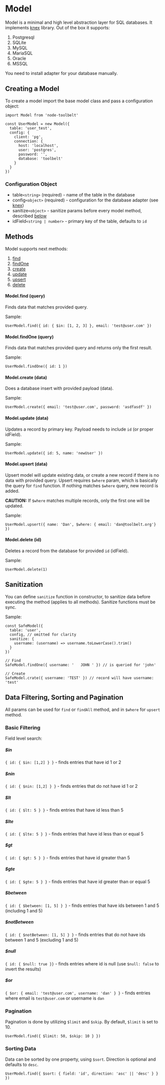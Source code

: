 # Model

Model is a minimal and high level abstraction layer for SQL databases. It 
implements [knex](https://knexjs.org) library. Out of the box it supports:

1. Postgresql 
2. SQLite 
2. MySQL
3. MariaSQL
4. Oracle
5. MSSQL

You need to install adapter for your database manually.

## Creating a Model

To create a model import the base model class and pass a configuration object:

```
import Model from 'node-toolbelt'

const UserModel = new Model({
  table: 'user_test',
  config: {
    client: 'pg',
    connection: {
      host: 'localhost',
      user: 'postgres',
      password: '',
      database: 'toolbelt'
    }
  }
})

```

### Configuration Object

* table`<string>` (required) - name of the table in the database
* config`<object>` (required) - configuration for the database adapter (see [knex](https://knexjs.org/#Installation-client))
* sanitize`<object>` - sanitize params before every model method, described [below](#sanitization)
* idField`<string | number>` - primary key of the table, defaults to `id`

## Methods

Model supports next methods:

1. [find](#model-find-query)
2. [findOne](#model-findone-query)
3. [create](#model-create-query)
4. [update](#model-update-query)
5. [upsert](#model-upsert-query)
6. [delete](#model-delete-query)

#### Model.find (query)

Finds data that matches provided query.

Sample: 

```
UserModel.find({ id: { $in: [1, 2, 3] }, email: 'test@user.com' })
```

#### Model.findOne (query)

Finds data that matches provided query and returns only the first result.

Sample: 

```
UserModel.findOne({ id: 1 })
```

#### Model.create (data)

Does a database insert with provided payload (data).

Sample: 

```
UserModel.create({ email: 'test@user.com', password: 'asdfasdf' })
```

#### Model.update (data)

Updates a record by primary key. Payload needs to include `id` (or proper idField).


Sample: 

```
UserModel.update({ id: 5, name: 'newUser' })
```

#### Model.upsert (data)

Upsert model will update existing data, or create a new record if there is no data with provided query.
Upsert requires `$where` param, which is basically the query for `find` function.
If nothing matches `$where` query, new record is added.

**CAUTION:** If `$where` matches multiple records, only the first one will be updated.

Sample:

```
UserModel.upsert({ name: 'Dan', $where: { email: 'dan@toolbelt.org'} })
```

#### Model.delete (id)

Deletes a record from the database for provided `id` (idField).

Sample:


```
UserModel.delete(1)
```

## Sanitization 

You can define `sanitize` function in constructor, to sanitize data before
executing the method (applies to all methods). Sanitize functions must be sync.

Sample:

```
const SafeModel({
  table: 'user',
  config, // omitted for clarity
  sanitize: {
    username: (username) => username.toLowerCase().trim()
  }
})

// Find
SafeModel.findOne({ username: '   JOHN ' }) // is queried for 'john'

// Create
SafeModel.crate({ username: 'TEST' }) // record will have username: 'test'

```


## Data Filtering, Sorting and Pagination

All params can be used for `find` or `findAll` method, and in `$where` 
for `upsert` method.


### Basic Filtering

Field level search:

##### $in

`{ id: { $in: [1,2] } }` - finds entries that have id 1 or 2

##### $nin

`{ id: { $nin: [1,2] } }` - finds entries that do not have id 1 or 2 

##### $lt

`{ id: { $lt: 5 } }` - finds entries that have id less than 5

##### $lte

`{ id: { $lte: 5 } }` - finds entries that have id less than or equal 5

##### $gt

`{ id: { $gt: 5 } }` - finds entries that have id greater than 5

##### $gte

`{ id: { $gte: 5 } }` - finds entries that have id greater than or equal 5

##### $between

`{ id: { $between: [1, 5] } }` - finds entries that have ids between 1 and 5 (including 1 and 5)

##### $notBetween

`{ id: { $notBetween: [1, 5] } }` - finds entries that do not have ids between 1 and 5 (excluding 1 and 5)

##### $null

`{ id: { $null: true }}` - finds entries where id is null (use `$null: false` to invert the results)

##### $or

`{ $or: { email: 'test@user.com', username: 'dan' } }` - finds entries where email is `test@user.com` or username is `dan`



### Pagination

Pagination is done by utilizing `$limit` and `$skip`. By default, `$limit` is 
set to 10.

```
UserModel.find({ $limit: 50, $skip: 10 } })
```

### Sorting Data

Data can be sorted by one property, using `$sort`. Direction is optional and
defaults to `desc`.


```
UserModel.find({ $sort: { field: 'id', direction: 'asc' || 'desc' } } })
```



